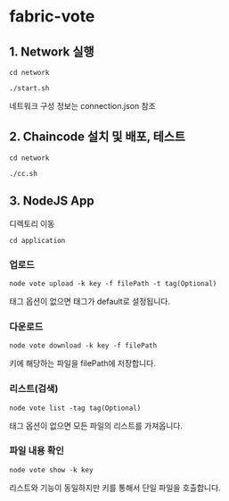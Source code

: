 # fabric-vote

## 1. Network 실행
`cd network`

`./start.sh`

네트워크 구성 정보는 connection.json 참조

## 2. Chaincode 설치 및 배포, 테스트
`cd network`

`./cc.sh`

## 3. NodeJS App
디렉토리 이동

`cd application`

### 업로드
`node vote upload -k key -f filePath -t tag(Optional)`

태그 옵션이 없으면 태그가 default로 설정됩니다. 

### 다운로드
`node vote download -k key -f filePath`

키에 해당하는 파일을 filePath에 저장합니다.

### 리스트(검색)
`node vote list -tag tag(Optional)`

태그 옵션이 없으면 모든 파일의 리스트를 가져옵니다.

### 파일 내용 확인
`node vote show -k key`

리스트와 기능이 동일하지만 키를 통해서 단일 파일을 호출합니다.
